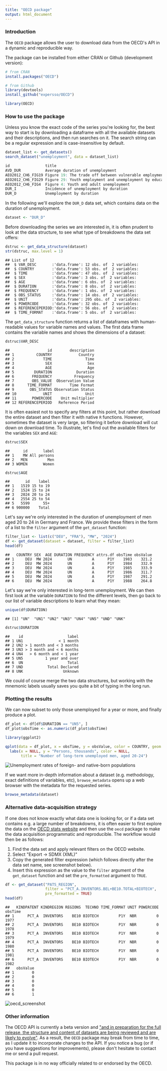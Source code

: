 ```yaml
---
title: "OECD package"
output: html_document
---
```




### Introduction

The `OECD` package allows the user to download data from the OECD's API in a
dynamic and reproducible way.

The package can be installed from either CRAN or Github (development version):


```r
# from CRAN
install.packages("OECD")

# from Github
library(devtools)
install_github("expersso/OECD")

library(OECD)
```

### How to use the package

Unless you know the exact code of the series you're looking for, the best way to
start is by downloading a dataframe with all the available datasets and their 
descriptions, and then run searches on it. The search string can be a regular
expression and is case-insensitive by default.


```r
dataset_list <- get_datasets()
search_dataset("unemployment", data = dataset_list)
```

```r
id                title
AVD_DUR           Average duration of unemployment
AEO2012_CH6_FIG19 Figure 19: The trade off between vulnerable employment...
AEO2012_CH6_FIG29 Figure 29: Youth employment and unemployment by education...
AEO2012_CH6_FIG4  Figure 4: Youth and adult unemployment
DUR_I             Incidence of unemployment by duration
DUR_D             Unemployment by duration
```

In the following we'll explore the `DUR_D` data set, which contains data on 
the duration of unemployment.


```r
dataset <- "DUR_D"
```

Before downloading the series we are interested in, it is often prudent to look 
at the data structure, to see what type of breakdowns the data set offers:


```r
dstruc <- get_data_structure(dataset)
str(dstruc, max.level = 1)
```

```
## List of 12
##  $ VAR_DESC       :'data.frame':	12 obs. of  2 variables:
##  $ COUNTRY        :'data.frame':	53 obs. of  2 variables:
##  $ TIME           :'data.frame':	47 obs. of  2 variables:
##  $ SEX            :'data.frame':	3 obs. of  2 variables:
##  $ AGE            :'data.frame':	6 obs. of  2 variables:
##  $ DURATION       :'data.frame':	8 obs. of  2 variables:
##  $ FREQUENCY      :'data.frame':	1 obs. of  2 variables:
##  $ OBS_STATUS     :'data.frame':	14 obs. of  2 variables:
##  $ UNIT           :'data.frame':	295 obs. of  2 variables:
##  $ POWERCODE      :'data.frame':	32 obs. of  2 variables:
##  $ REFERENCEPERIOD:'data.frame':	56 obs. of  2 variables:
##  $ TIME_FORMAT    :'data.frame':	5 obs. of  2 variables:
```

The `get_data_structure` function returns a list of dataframes with
human-readable values for variable names and values. The first data frame
contains the variable names and shows the dimensions of a dataset:


```r
dstruc$VAR_DESC
```

```
##                 id        description
## 1          COUNTRY            Country
## 2             TIME               Time
## 3              SEX                Sex
## 4              AGE                Age
## 5         DURATION           Duration
## 6        FREQUENCY          Frequency
## 7        OBS_VALUE  Observation Value
## 8      TIME_FORMAT        Time Format
## 9       OBS_STATUS Observation Status
## 10            UNIT               Unit
## 11       POWERCODE    Unit multiplier
## 12 REFERENCEPERIOD   Reference Period
```

It is often easiest not to specify any filters at this point, but rather
download the entire dataset and then filter it with native `R` functions.
However, sometimes the dataset is very large, so filtering it before download
will cut down on download time. To illustrate, let's find out the available
filters for the variables `SEX` and `AGE`:


```r
dstruc$SEX
```

```
##      id       label
## 1    MW All persons
## 2   MEN         Men
## 3 WOMEN       Women
```

```r
dstruc$AGE
```

```
##       id    label
## 1   1519 15 to 19
## 2   1524 15 to 24
## 3   2024 20 to 24
## 4   2554 25 to 54
## 5   5599      55+
## 6 900000    Total
```

Let's say we're only interested in the duration of unemployment of men aged 20
to 24 in Germany and France. We provide these filters in the form of a list to 
the `filter` argument of the `get_dataset` function:


```r
filter_list <- list(c("DEU", "FRA"), "MW", "2024")
df <- get_dataset(dataset = dataset, filter = filter_list)
head(df)
```

```
##   COUNTRY SEX  AGE DURATION FREQUENCY attrs.df obsTime obsValue
## 1     DEU  MW 2024       UN         A      P1Y    1983    321.2
## 2     DEU  MW 2024       UN         A      P1Y    1984    332.9
## 3     DEU  MW 2024       UN         A      P1Y    1985    333.9
## 4     DEU  MW 2024       UN         A      P1Y    1986    311.7
## 5     DEU  MW 2024       UN         A      P1Y    1987    291.2
## 6     DEU  MW 2024       UN         A      P1Y    1988    264.8
```

Let's say we're only interested in long-term unemployment. We can then first
look at the variable `DURATION` to find the different levels, then go back to
our list of variable descriptions to learn what they mean:


```r
unique(df$DURATION)
```

```
## [1] "UN"  "UN1" "UN2" "UN3" "UN4" "UN5" "UND" "UNK"
```

```r
dstruc$DURATION
```

```
##    id                    label
## 1 UN1                < 1 month
## 2 UN2 > 1 month and < 3 months
## 3 UN3 > 3 month and < 6 months
## 4 UN4   > 6 month and < 1 year
## 5 UN5          1 year and over
## 6  UN                    Total
## 7 UND           Total Declared
## 8 UNK                  Unknown
```

We could of course merge the two data structures, but working with the mnemonic
labels usually saves you quite a bit of typing in the long run.

### Plotting the results

We can now subset to only those unemployed for a year or more, and finally
produce a plot.


```r
df_plot <- df[df$DURATION == "UN5", ]
df_plot$obsTime <- as.numeric(df_plot$obsTime)

library(ggplot2)

qplot(data = df_plot, x = obsTime, y = obsValue, color = COUNTRY, geom = "line") +
  labs(x = NULL, y = "Persons, thousands", color = NULL,
       title = "Number of long-term unemployed men, aged 20-24")
```

![Unemployment rates of foreign- and native-born populations](plot-1.png) 

If we want more in-depth information about a dataset (e.g. methodology, exact
definitions of variables, etc), `browse_metadata` opens up a web
browser with the metadata for the requested series.


```r
browse_metadata(dataset)
```

### Alternative data-acquisition strategy

If one does not know exactly what data one is looking for, or if a data set 
contains e.g. a large number of breakdowns, it is often easier to first explore 
the data on the [OECD stats website](http://stats.oecd.org) and then use the
`oecd` package to make the data acquisition programmatic and reproducible. The
workflow would then be as follows:

1. Find the data set and apply relevant filters on the OECD website.
1. Select "Export -> SDMX (XML)"
1. Copy the generated filter expression (which follows directly after the data set name, 
see screenshot below).
1. Insert this expression as the value to the `filter` argument of the `get_dataset` 
function and set the `pre_formatted` argument to `TRUE`.


```r
df <- get_dataset("PATS_REGION",
                  filter = "PCT_A.INVENTORS.BEL+BE10.TOTAL+BIOTECH", 
                  pre_formatted = TRUE)
head(df)
```

```
##   KINDPATENT KINDREGION REGIONS  TECHNO TIME_FORMAT UNIT POWERCODE obsTime
## 1      PCT_A  INVENTORS    BE10 BIOTECH         P1Y  NBR         0    1977
## 2      PCT_A  INVENTORS    BE10 BIOTECH         P1Y  NBR         0    1978
## 3      PCT_A  INVENTORS    BE10 BIOTECH         P1Y  NBR         0    1979
## 4      PCT_A  INVENTORS    BE10 BIOTECH         P1Y  NBR         0    1980
## 5      PCT_A  INVENTORS    BE10 BIOTECH         P1Y  NBR         0    1981
## 6      PCT_A  INVENTORS    BE10 BIOTECH         P1Y  NBR         0    1982
##   obsValue
## 1        0
## 2        0
## 3        0
## 4        0
## 5        0
## 6        1
```

![oecd_screenshot](figures/oecd.png)

### Other information

The OECD API is currently a beta version and ["and in preparation for the full
release, the structure and content of datasets are being reviewed and are likely
to evolve"](http://stats.oecd.org/OpenDataAPI/index.htm). As a result, the
`OECD` package may break from time to time, as I update it to incorporate 
changes to the API. If you notice a bug (or if you have suggestions for 
improvements), please don't hesitate to contact me or send a pull request.

This package is in no way officially related to or endorsed by the OECD.
